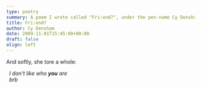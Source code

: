 ```yaml
---
type: poetry
summary: A poem I wrote called "Fri:end?", under the pen-name Cy Densham.
title: Fri:end?
author: Cy Densham
date: 2009-11-01T15:45:00+00:00
draft: false
align: left
---
```


And softly, she tore a whole:

&nbsp;&nbsp;_I don't like who **you** are_\
&nbsp;&nbsp;_brb_
